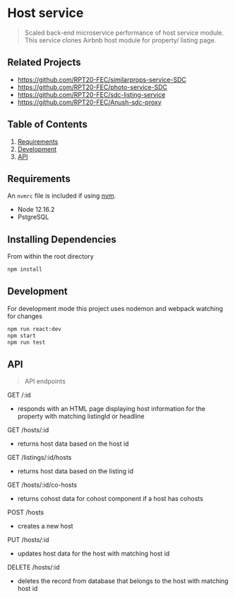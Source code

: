 # Host service

> Scaled back-end microservice performance of host service module. This service clones Airbnb host module for property/ listing page.

## Related Projects

  - https://github.com/RPT20-FEC/similarprops-service-SDC
  - https://github.com/RPT20-FEC/photo-service-SDC
  - https://github.com/RPT20-FEC/sdc-listing-service
  - https://github.com/RPT20-FEC/Anush-sdc-proxy

## Table of Contents

1. [Requirements](#requirements)
1. [Development](#development)
1. [API](#API)


## Requirements

An `nvmrc` file is included if using [nvm](https://github.com/creationix/nvm).

- Node 12.16.2
- PstgreSQL

## Installing Dependencies

From within the root directory

```sh
npm install
```

## Development

For development mode this project uses nodemon and webpack watching for changes

```sh
npm run react:dev
npm start
npm run test 
```

## API

> API endpoints

GET  /:id
- responds with an HTML page displaying host information for the property with matching listingId or headline

GET  /hosts/:id
- returns host data based on the host id

GET  /listings/:id/hosts
- returns host data based on the listing id

GET  /hosts/:id/co-hosts
- returns cohost data for cohost component if a host has cohosts

POST  /hosts
- creates a new host

PUT  /hosts/:id
- updates host data for the host with matching host id

DELETE  /hosts/:id
- deletes the record from database that belongs to the host with matching host id

